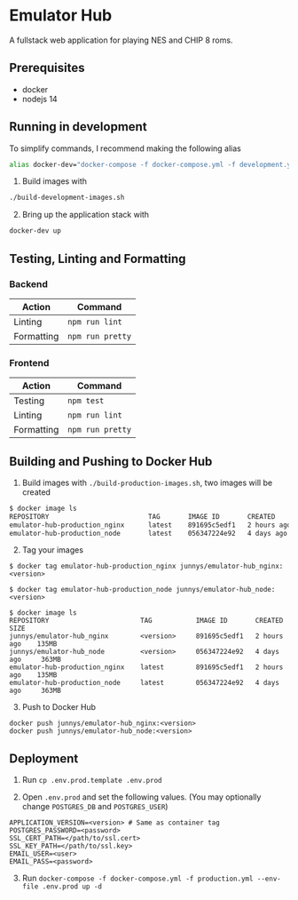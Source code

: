 # Emulator Hub

A fullstack web application for playing NES and CHIP 8 roms.

## Prerequisites
- docker
- nodejs 14

## Running in development

To simplify commands, I recommend making the following alias

```bash
alias docker-dev="docker-compose -f docker-compose.yml -f development.yml --env-file .env.dev"
```

1. Build images with

```bash
./build-development-images.sh
```

2. Bring up the application stack with

```bash
docker-dev up
```

## Testing, Linting and Formatting

### Backend

| Action     | Command          |
|------------|------------------|
| Linting    | `npm run lint`   |
| Formatting | `npm run pretty` |

### Frontend

| Action     | Command          |
|------------|------------------|
| Testing    | `npm test`       |
| Linting    | `npm run lint`   |
| Formatting | `npm run pretty` |

## Building and Pushing to Docker Hub

1. Build images with `./build-production-images.sh`, two images will be created

```bash
$ docker image ls
REPOSITORY                         TAG       IMAGE ID       CREATED        SIZE
emulator-hub-production_nginx      latest    891695c5edf1   2 hours ago    135MB
emulator-hub-production_node       latest    056347224e92   4 days ago     363MB
```

2. Tag your images

```
$ docker tag emulator-hub-production_nginx junnys/emulator-hub_nginx:<version>

$ docker tag emulator-hub-production_node junnys/emulator-hub_node:<version>

$ docker image ls
REPOSITORY                       TAG           IMAGE ID       CREATED        SIZE
junnys/emulator-hub_nginx        <version>     891695c5edf1   2 hours ago    135MB
junnys/emulator-hub_node         <version>     056347224e92   4 days ago     363MB
emulator-hub-production_nginx    latest        891695c5edf1   2 hours ago    135MB
emulator-hub-production_node     latest        056347224e92   4 days ago     363MB
```

3. Push to Docker Hub

```
docker push junnys/emulator-hub_nginx:<version>
docker push junnys/emulator-hub_node:<version>
```

## Deployment

1. Run `cp .env.prod.template .env.prod`

2. Open `.env.prod` and set the following values. (You may optionally change `POSTGRES_DB` and `POSTGRES_USER`)
```env
APPLICATION_VERSION=<version> # Same as container tag
POSTGRES_PASSWORD=<password>
SSL_CERT_PATH=</path/to/ssl.cert>
SSL_KEY_PATH=</path/to/ssl.key>
EMAIL_USER=<user>
EMAIL_PASS=<password>
```

3. Run `docker-compose -f docker-compose.yml -f production.yml --env-file .env.prod up -d`
